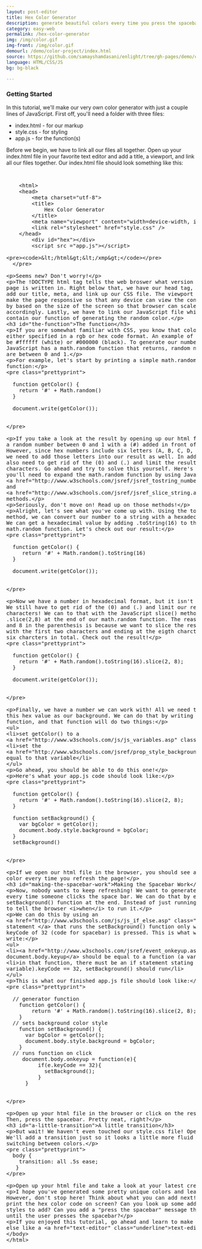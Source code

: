 ```yaml
---
layout: post-editor
title: Hex Color Generator
description: generate beautiful colors every time you press the spacebar
category: easy-web
permalink: /hex-color-generator
img: /img/color.gif
img-front: /img/color.gif
demourl: /demo/color-project/index.html
source: https://github.com/samayshamdasani/enlight/tree/gh-pages/demo/color-project
language: HTML/CSS/JS
bg: bg-black

---
```

### Getting Started

In this tutorial, we'll make our very own color generator with just a couple lines of JavaScript. First off, you'll need a folder with three files:

- index.html - for our markup
- style.css - for styling
- app.js - for the function(s)

Before we begin, we have to link all our files all together. Open up your index.html file in your favorite text editor and add a title, a viewport, and link all our files together. Our index.html file should look something like this:

<pre class="prettyprint">
<xmp>
    <html>
    <head>
        <meta charset="utf-8">
        <title>
            Hex Color Generator
        </title>
        <meta name="viewport" content="width=device-width, initial-scale=1">
        <link rel="stylesheet" href="style.css" />
    </head>
	    <div id="hex"></div>
	    <script src ="app.js"></script>
    </html></xmp>
  </pre>   


 Seems new? Don't worry! 

 The !DOCTYPE html tag tells the web broswer what version of HTML the page is written in.
 Right below that, we have our head tag, where we can add our title, meta, and link up our CSS file.
 The viewport is used to make the page responsive so that any device can view the content clearly by based on 
 the size of the screen so that browser can scale accordingly. Lastly, we have to link our JavaScript file which 
 will contain our function of generating the random color. 

### The function

 If you are somewhat familiar with CSS, you know that colors are either specified in a rgb or hex code format. An example of this 
  would be #ffffff (white) or #000000 (black). To generate our number, JavaScript has a math.random function that returns, random numbers that are between 0 and 1. 

  For example, let's start by printing a simple math.random function: 

<pre class="prettyprint">

  function getColor() {
	return '#' + Math.random()
  }
		  
  document.write(getColor());


</pre>

  If you take a look at the result by opening up our html file, we get a random number between 0 and 1 with a (#) added in front of it. However, since hex numbers include six letters (A, B, C, D, E, & F), we need to add those letters into our result as well. In addition, we also need to get rid of the (0) and (.) and limit the result to only 6 characters.
  Go ahead and try to solve this yourself. Here's a hint: you'll need to expand the math.random function by using Javascript's <a href="http://www.w3schools.com/jsref/jsref_tostring_number.asp" class="underline">toString()</a> and <a href="http://www.w3schools.com/jsref/jsref_slice_string.asp" class="underline">slice()</a> methods.

  Seriously, don't move on! Read up on those methods!

  Alright, let's see what you've come up with. Using the toString() method, we can convert our number to a string with a hexadecimal value. We can get a hexadecimal value by adding .toString(16) to the end of our math.random function. Let's check out our result: 

<pre class="prettyprint">

  function getColor() {
     return '#' + Math.random().toString(16)
  }
  
  document.write(getColor());  


</pre>


Now we have a number in hexadecimal format, but it isn't ready yet! We still have to get rid of the (0) and (.) and limit our result to 6 characters! We can to that with the JavaScript slice() method by adding .slice(2,8) at the end of our math.random function. 
The reason we have 2 and 8 in the parenthesis is because we want to slice the result starting with the first two characters and ending at the eigth charcter to get six charcters in total. Check out the result!

<pre class="prettyprint">

  function getColor() {
    return '#' + Math.random().toString(16).slice(2, 8);
  }
  
  document.write(getColor()); 


</pre>
 
 Finally, we have a number we can work with! All we need to do is set this hex value
 as our background. We can do that by writing another function, and that function will do two things:
    
 - set getColor() to a <a href="http://www.w3schools.com/js/js_variables.asp" class="underline">variable</a>
 - set the <a href="http://www.w3schools.com/jsref/prop_style_background.asp" class ="underline">document.body.style.background</a> equal to that variable
    

 Go ahead, you should be able to do this one!

 Here's what your app.js code should look like: 

<pre class="prettyprint">

  function getColor() {
	return '#' + Math.random().toString(16).slice(2, 8);
  }
		  
  function setBackground() {
	var bgColor = getColor();
	document.body.style.background = bgColor;
  }
  setBackground()


</pre>
   
If we open our html file in the browser, you should see a random color every time you refresh the page!

### Making the Spacebar Work

 Now, nobody wants to keep refreshing! We want to generate a new color every time someone clicks the space bar. We can do that by editing
 the setBackground() function at the end. Instead of just running it, we have to tell the browser <i>when</i> to run it. 

  We can do this by using an <a href="http://www.w3schools.com/js/js_if_else.asp" class="underline">if statement </a> that runs the setBackground() function only when the keyCode of 32 (code for spacebar) is pressed. This is what we have to write:

 
  -  <a href="http://www.w3schools.com/jsref/event_onkeyup.asp" class="underline"> document.body.keyup</a> should be equal to a function (a variable)
  - in that function, there must be an if statement stating if the (that variable).keyCode == 32, setBackground() should run



  This is what our finished app.js file should look like:

<pre class="prettyprint">

  // generator function
	function getColor() {
	    return '#' + Math.random().toString(16).slice(2, 8);
	}
  // sets background color style
	function setBackground() {
	  var bgColor = getColor();
	  document.body.style.background = bgColor;
	}
  // runs function on click
	 document.body.onkeyup = function(e){
	      if(e.keyCode == 32){
	        setBackground();
	      }
	  }

	  
</pre>


  Open up your html file in the browser or click on the result tab. Then, press the spacebar. Pretty neat, right?

### A little transition

But wait! We haven't even touched our style.css file! Open it up! We'll add a transition just so it looks a little more fluid when switching between colors.

<pre class="prettyprint">
  body {
    transition: all .5s ease;
   }
</pre>

Open up your html file and take a look at your latest creation!

I hope you've generated some pretty unique colors and learned a ton! However, don't stop here! Think about what you can add next! Can you print the hex color code on screen? Can you look up some additional styles to add? Can you add a "press the spacebar" message that appears until the user presses the spacebar? 

If you enjoyed this tutorial, go ahead and learn to make something else like a <a href="text-editor" class="underline">text-editor</a>!






